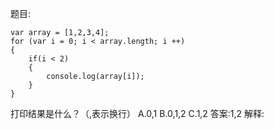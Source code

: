 题目:

    var array = [1,2,3,4];
    for (var i = 0; i < array.length; i ++)
    {
        if(i < 2)
        {
            console.log(array[i]);
        }
    }
打印结果是什么？（,表示换行）
A.0,1
B.0,1,2
C.1,2
答案:1,2
解释: